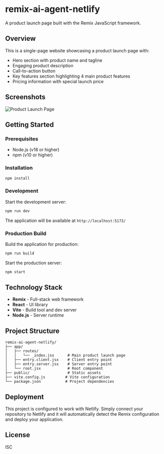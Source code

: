 # remix-ai-agent-netlify

A product launch page built with the Remix JavaScript framework.

## Overview

This is a single-page website showcasing a product launch page with:
- Hero section with product name and tagline
- Engaging product description
- Call-to-action button
- Key features section highlighting 4 main product features
- Pricing information with special launch price

## Screenshots

![Product Launch Page](https://github.com/user-attachments/assets/d0c5e6c5-45f4-4339-abd1-de08797a959a)

## Getting Started

### Prerequisites

- Node.js (v18 or higher)
- npm (v10 or higher)

### Installation

```bash
npm install
```

### Development

Start the development server:

```bash
npm run dev
```

The application will be available at `http://localhost:5173/`

### Production Build

Build the application for production:

```bash
npm run build
```

Start the production server:

```bash
npm start
```

## Technology Stack

- **Remix** - Full-stack web framework
- **React** - UI library
- **Vite** - Build tool and dev server
- **Node.js** - Server runtime

## Project Structure

```
remix-ai-agent-netlify/
├── app/
│   ├── routes/
│   │   └── _index.jsx      # Main product launch page
│   ├── entry.client.jsx    # Client entry point
│   ├── entry.server.jsx    # Server entry point
│   └── root.jsx            # Root component
├── public/                 # Static assets
├── vite.config.js         # Vite configuration
└── package.json           # Project dependencies
```

## Deployment

This project is configured to work with Netlify. Simply connect your repository to Netlify and it will automatically detect the Remix configuration and deploy your application.

## License

ISC